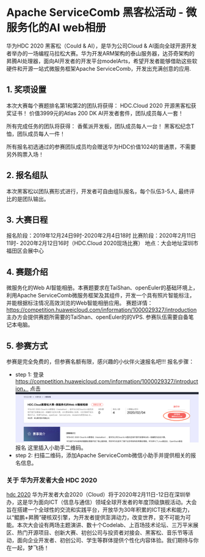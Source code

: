 # Apache ServiceComb 黑客松活动 - 微服务化的AI web相册

华为HDC 2020 黑客松（Could & AI），是华为公司Cloud & AI面向全球开源开发者举办的一场编程马拉松大赛。华为开发ARM架构的泰山服务器，达芬奇架构的昇腾AI处理器，面向AI开发者的开发平台modelArts，希望开发者能够借助这些软硬件和开源一站式微服务框架Apache ServiceComb，开发出充满创意的应用.

## 1. 奖项设置
本次大赛每个赛题排名第1和第2的团队将获得：
HDC.Cloud 2020 开源黑客松获奖证书！
价值3999元的Atlas 200 DK AI开发者套件，团队成员每人一套！

所有完成任务的团队将获得：
香蕉派开发板，团队成员每人一台！
黑客松纪念T恤，团队成员每人一件！

所有报名初选通过的参赛团队成员均会赠送华为HDC价值1024的普通票，不需要另外购票入场！

## 2. 报名组队
本次黑客松以团队赛形式进行，开发者可自由组队报名，每个队伍3-5人, 最终评比的是团队输出。

## 3. 大赛日程
报名阶段：2019年12月24日9时-2020年2月4日18时
比赛阶段：2020年2月11日11时- 2020年2月12日16时（HDC.Cloud 2020现场比赛）
地点：大会地址深圳市福田区会展中心

## 4. 赛题介绍
   微服务化的Web AI智能相册。本赛题要求在TaiShan、openEuler的基础环境上，利用Apache ServiceComb微服务框架及其组件，开发一个具有照片智能标注，并能根据标注情况高效浏览的Web智能相册应用。
   赛题详情：https://competition.huaweicloud.com/information/1000029327/introduction
   主办方会提供赛题所需要的TaiShan、openEuler的的VPS. 参赛队伍需要自备笔记本电脑。
## 5. 参赛方式
  参赛是完全免费的，但参赛名额有限，感兴趣的小伙伴火速报名吧!!!
  报名步骤：
  * step 1: 登录 https://competition.huaweicloud.com/information/1000029327/introduction， 点击
  ![黑客松报名](images/apply.png)
  报名
  这里插入小助手二维码。
  * step 2: 扫描二维码，添加Apache ServiceComb微信小助手并提供相关的报名信息。
    

### 关于 华为开发者大会 HDC 2020
[hdc 2020](images/hdc_2020.png)
华为开发者大会2020（Cloud）将于2020年2月11日-12日在深圳举办，这是华为面向ICT（信息与通信）领域全球开发者的年度顶级旗舰活动。大会旨在搭建一个全球性的交流和实践平台，开放华为30年积累的ICT技术和能力，以“鲲鹏+昇腾”硬核双引擎，为开发者提供澎湃动力，改变世界，变不可能为可能。本次大会设有两场主题演讲、数十个Codelab、上百场技术论坛、三万平米展区、热门开源项目、创新大赛、初创公司与投资者对接会、黑客松、音乐节等活动，面向企业开发者、初创公司、学生等群体提供个性化内容体验。我们期待与你在一起，梦飞扬！

